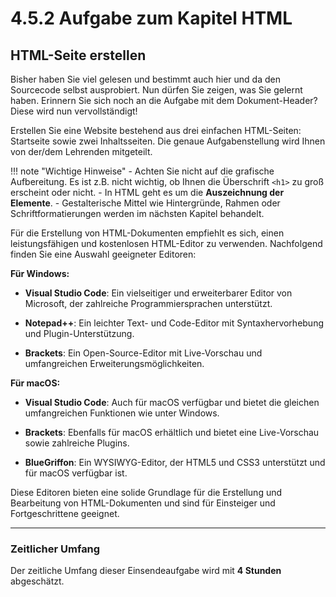 # 4.5.2 Aufgabe zum Kapitel HTML

## HTML-Seite erstellen

Bisher haben Sie viel gelesen und bestimmt auch hier und da den Sourcecode selbst ausprobiert. Nun dürfen Sie zeigen, was Sie gelernt haben. Erinnern Sie sich noch an die Aufgabe mit dem Dokument-Header? Diese wird nun vervollständigt!

Erstellen Sie eine Website bestehend aus drei einfachen HTML-Seiten: Startseite sowie zwei Inhaltsseiten. Die genaue Aufgabenstellung wird Ihnen von der/dem Lehrenden mitgeteilt.

!!! note "Wichtige Hinweise"
    - Achten Sie nicht auf die grafische Aufbereitung. Es ist z.B. nicht wichtig, ob Ihnen die Überschrift `<h1>` zu groß erscheint oder nicht. 
    - In HTML geht es um die **Auszeichnung der Elemente**.
    - Gestalterische Mittel wie Hintergründe, Rahmen oder Schriftformatierungen werden im nächsten Kapitel behandelt.


Für die Erstellung von HTML-Dokumenten empfiehlt es sich, einen leistungsfähigen und kostenlosen HTML-Editor zu verwenden. Nachfolgend finden Sie eine Auswahl geeigneter Editoren:

**Für Windows:**

- **Visual Studio Code**: Ein vielseitiger und erweiterbarer Editor von Microsoft, der zahlreiche Programmiersprachen unterstützt. 

- **Notepad++**: Ein leichter Text- und Code-Editor mit Syntaxhervorhebung und Plugin-Unterstützung. 

- **Brackets**: Ein Open-Source-Editor mit Live-Vorschau und umfangreichen Erweiterungsmöglichkeiten. 

**Für macOS:**

- **Visual Studio Code**: Auch für macOS verfügbar und bietet die gleichen umfangreichen Funktionen wie unter Windows. 

- **Brackets**: Ebenfalls für macOS erhältlich und bietet eine Live-Vorschau sowie zahlreiche Plugins. 

- **BlueGriffon**: Ein WYSIWYG-Editor, der HTML5 und CSS3 unterstützt und für macOS verfügbar ist. 

Diese Editoren bieten eine solide Grundlage für die Erstellung und Bearbeitung von HTML-Dokumenten und sind für Einsteiger und Fortgeschrittene geeignet. 


---

### Zeitlicher Umfang
Der zeitliche Umfang dieser Einsendeaufgabe wird mit **4 Stunden** abgeschätzt.
